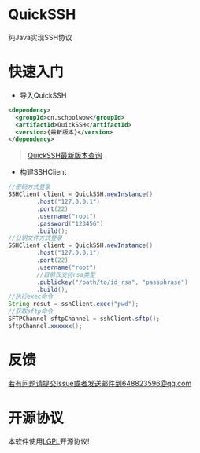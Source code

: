 # QuickSSH

纯Java实现SSH协议

# 快速入门

* 导入QuickSSH

```xml
<dependency>
  <groupId>cn.schoolwow</groupId>
  <artifactId>QuickSSH</artifactId>
  <version>{最新版本}</version>
</dependency>
```

> [QuickSSH最新版本查询](https://search.maven.org/search?q=a:QuickSSH)

* 构建SSHClient

```java
//密码方式登录
SSHClient client = QuickSSH.newInstance()
        .host("127.0.0.1")
        .port(22)
        .username("root")
        .password("123456")
        .build();
//公钥文件方式登录
SSHClient client = QuickSSH.newInstance()
        .host("127.0.0.1")
        .port(22)
        .username("root")
        //目前仅支持rsa类型
        .publickey("/path/to/id_rsa", "passphrase")
        .build();
//执行exec命令
String resut = sshClient.exec("pwd");
//获取sftp命令
SFTPChannel sftpChannel = sshClient.sftp();
sftpChannel.xxxxxx();
```

# 反馈

若有问题请提交Issue或者发送邮件到648823596@qq.com

# 开源协议
本软件使用[LGPL](http://www.gnu.org/licenses/lgpl-3.0-standalone.html)开源协议!